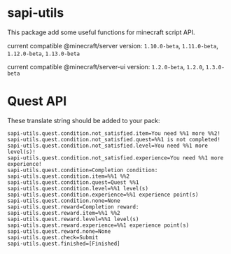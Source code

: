 # sapi-utils

This package add some useful functions for minecraft script API.

current compatible @minecraft/server version: `1.10.0-beta`, `1.11.0-beta`, `1.12.0-beta`, `1.13.0-beta`

current compatible @minecraft/server-ui version: `1.2.0-beta`, `1.2.0`, `1.3.0-beta`

# Quest API

These translate string should be added to your pack:
```text
sapi-utils.quest.condition.not_satisfied.item=You need %%1 more %%2!
sapi-utils.quest.condition.not_satisfied.quest=%%1 is not completed!
sapi-utils.quest.condition.not_satisfied.level=You need %%1 more level(s)!
sapi-utils.quest.condition.not_satisfied.experience=You need %%1 more experience!
sapi-utils.quest.condition=Completion condition: 
sapi-utils.quest.condition.item=%%1 %%2
sapi-utils.quest.condition.quest=Quest %%1
sapi-utils.quest.condition.level=%%1 level(s)
sapi-utils.quest.condition.experience=%%1 experience point(s)
sapi-utils.quest.condition.none=None
sapi-utils.quest.reward=Completion reward: 
sapi-utils.quest.reward.item=%%1 %%2
sapi-utils.quest.reward.level=%%1 level(s)
sapi-utils.quest.reward.experience=%%1 experience point(s)
sapi-utils.quest.reward.none=None
sapi-utils.quest.check=Submit
sapi-utils.quest.finished=[Finished]
```